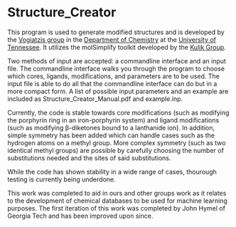 # Structure_Creator

This program is used to generate modified structures and is developed by the [Vogiatzis group](https://vogiatzis.utk.edu/)  in the [Department of Chemistry](https://chem.utk.edu/) at the [University of Tennessee](https://www.utk.edu/). It utilizes the molSimplify toolkit developed by the [Kulik Group](http://hjkgrp.mit.edu). 

Two methods of input are accepted: a commandline interface and an input file. The commandline interface walks you through the program to choose which cores, ligands, modifications, and parameters are to be used. The input file is able to do all that the commandline interface can do but in a more compact form. A list of possible input parameters and an example are included as Structure_Creator_Manual.pdf and example.inp. 

Currently, the code is stable towards core modifications (such as modifying the porphyrin ring in an iron-porphyrin system) and ligand modifications (such as modifying β-diketones bound to a lanthanide ion). In addition, simple symmetry has been added which can handle cases such as the hydrogen atoms on a methyl group. More complex symmetry (such as two identical methyl groups) are possible by carefully choosing the number of substitutions needed and the sites of said substitutions. 

While the code has shown stability in a wide range of cases, thourough testing is currently being underdone. 

This work was completed to aid in ours and other groups work as it relates to the development of chemical databases to be used for machine learning purposes. The first iteration of this work was completed by John Hymel of Georgia Tech and has been improved upon since. 
